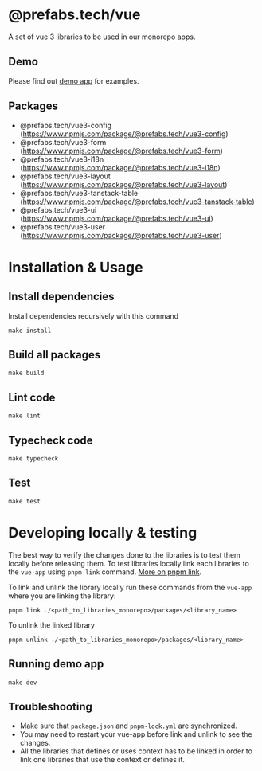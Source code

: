 # @prefabs.tech/vue

A set of vue 3 libraries to be used in our monorepo apps.

## Demo
Please find out [demo app](https://app-ofvi39.ws2.12deg.io/vue/) for examples.

## Packages
  - @prefabs.tech/vue3-config (https://www.npmjs.com/package/@prefabs.tech/vue3-config)
  - @prefabs.tech/vue3-form (https://www.npmjs.com/package/@prefabs.tech/vue3-form)
  - @prefabs.tech/vue3-i18n (https://www.npmjs.com/package/@prefabs.tech/vue3-i18n)
  - @prefabs.tech/vue3-layout (https://www.npmjs.com/package/@prefabs.tech/vue3-layout)
  - @prefabs.tech/vue3-tanstack-table (https://www.npmjs.com/package/@prefabs.tech/vue3-tanstack-table)
  - @prefabs.tech/vue3-ui (https://www.npmjs.com/package/@prefabs.tech/vue3-ui)
  - @prefabs.tech/vue3-user (https://www.npmjs.com/package/@prefabs.tech/vue3-user)

# Installation & Usage
## Install dependencies
Install dependencies recursively with this command
```
make install
```

## Build all packages
```
make build
```

## Lint code
```
make lint
```

## Typecheck code
```
make typecheck
```

## Test
```
make test
```

# Developing locally & testing
The best way to verify the changes done to the libraries is to test them locally before releasing them. To test libraries locally link each libraries to the `vue-app` using `pnpm link` command. [More on pnpm link](https://pnpm.io/cli/link).

To link and unlink the library locally run these commands from the `vue-app` where you are linking the library:
```
pnpm link ./<path_to_libraries_monorepo>/packages/<library_name>
```

To unlink the linked library
```
pnpm unlink ./<path_to_libraries_monorepo>/packages/<library_name>
```

## Running demo app
```
make dev
```

## Troubleshooting
  - Make sure that `package.json` and `pnpm-lock.yml` are synchronized.
  - You may need to restart your vue-app before link and unlink to see the changes.
  - All the libraries that defines or uses context has to be linked in order to link one libraries that use the context or defines it.
